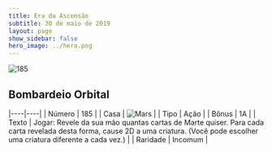 ```yaml
---
title: Era da Ascensão
subtitle: 30 de maio de 2019
layout: page
show_sidebar: false
hero_image: ../hero.png
---
```


![185](https://cdn.keyforgegame.com/media/card_front/pt/435_185_XJWX588682X2_pt.png)

## Bombardeio Orbital

|----|----|
| Número | 185 |
| Casa | ![Mars](https://archonarcana.com/images/thumb/d/de/Mars.png/22px-Mars.png "Marte") |
| Tipo | Ação |
| Bônus | 1A |
| Texto | Jogar: Revele da sua mão quantas cartas de Marte quiser. Para cada carta revelada desta forma, cause 2D a uma criatura. (Você pode escolher uma criatura diferente a cada vez.) |
| Raridade | Incomum |
